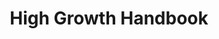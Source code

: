 ---
title: "High Growth Handbook"
showDate: false
draft: false
tags: ["classic","poem"]
link: "https://www.amazon.ca/High-Growth-Handbook-Elad-Gil-ebook/dp/B07DRPGGQ7/ref=sr_1_1?s=books&ie=UTF8&qid=1535144714&sr=1-1&keywords=high+growth+handbook"
read: ""
---
